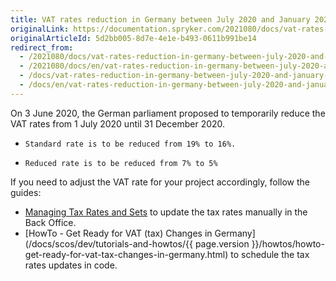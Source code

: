 ```yaml
---
title: VAT rates reduction in Germany between July 2020 and January 2021
originalLink: https://documentation.spryker.com/2021080/docs/vat-rates-reduction-in-germany-between-july-2020-and-january-2021
originalArticleId: 5d2bb005-8d7e-4e1e-b493-0611b991be14
redirect_from:
  - /2021080/docs/vat-rates-reduction-in-germany-between-july-2020-and-january-2021
  - /2021080/docs/en/vat-rates-reduction-in-germany-between-july-2020-and-january-2021
  - /docs/vat-rates-reduction-in-germany-between-july-2020-and-january-2021
  - /docs/en/vat-rates-reduction-in-germany-between-july-2020-and-january-2021
---
```


On 3 June 2020, the German parliament proposed to temporarily reduce the VAT rates from 1 July 2020 until 31 December 2020.

*     Standard rate is to be reduced from 19% to 16%.
*     Reduced rate is to be reduced from 7% to 5%

If you need to adjust the VAT rate for your project accordingly, follow the guides:

* [Managing Tax Rates and Sets](https://documentation.spryker.com/2021080/docs/managing-tax-rates-sets) to update the tax rates manually in the Back Office.
* [HowTo - Get Ready for VAT (tax) Changes in Germany](/docs/scos/dev/tutorials-and-howtos/{{ page.version }}/howtos/howto-get-ready-for-vat-tax-changes-in-germany.html) to schedule the tax rates updates in code.
